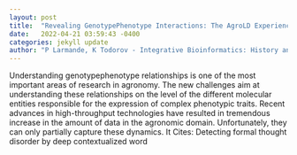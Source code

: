 ```yaml
---
layout: post
title:  "Revealing GenotypePhenotype Interactions: The AgroLD Experience and Challenges"
date:   2022-04-21 03:59:43 -0400
categories: jekyll update
author: "P Larmande, K Todorov - Integrative Bioinformatics: History and Future"
---
```

Understanding genotypephenotype relationships is one of the most important areas of research in agronomy. The new challenges aim at understanding these relationships on the level of the different molecular entities responsible for the expression of complex phenotypic traits. Recent advances in high-throughput technologies have resulted in tremendous increase in the amount of data in the agronomic domain. Unfortunately, they can only partially capture these dynamics. It Cites: Detecting formal thought disorder by deep contextualized word